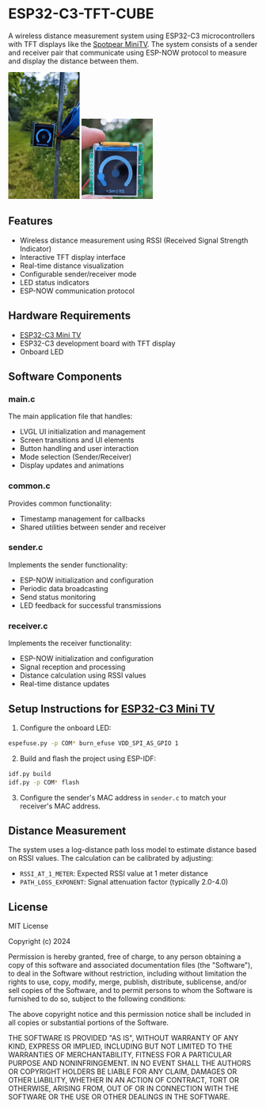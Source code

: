 # ESP32-C3-TFT-CUBE

A wireless distance measurement system using ESP32-C3 microcontrollers with TFT displays like the [Spotpear MiniTV](https://spotpear.com/shop/ESP32-C3-desktop-trinket-Mini-TV-Portable-Pendant-LVGL-1.44inch-LCD-ST7735.html). The system consists of a sender and receiver pair that communicate using ESP-NOW protocol to measure and display the distance between them.

![Transmitter](doc/transmitter.gif) ![Receiver](doc/receiver.gif)

## Features

- Wireless distance measurement using RSSI (Received Signal Strength Indicator)
- Interactive TFT display interface
- Real-time distance visualization
- Configurable sender/receiver mode
- LED status indicators
- ESP-NOW communication protocol

## Hardware Requirements

- [ESP32-C3 Mini TV](https://spotpear.com/shop/ESP32-C3-desktop-trinket-Mini-TV-Portable-Pendant-LVGL-1.44inch-LCD-ST7735.html)
- ESP32-C3 development board with TFT display
- Onboard LED

## Software Components

### main.c
The main application file that handles:
- LVGL UI initialization and management
- Screen transitions and UI elements
- Button handling and user interaction
- Mode selection (Sender/Receiver)
- Display updates and animations

### common.c
Provides common functionality:
- Timestamp management for callbacks
- Shared utilities between sender and receiver

### sender.c
Implements the sender functionality:
- ESP-NOW initialization and configuration
- Periodic data broadcasting
- Send status monitoring
- LED feedback for successful transmissions

### receiver.c
Implements the receiver functionality:
- ESP-NOW initialization and configuration
- Signal reception and processing
- Distance calculation using RSSI values
- Real-time distance updates

## Setup Instructions for [ESP32-C3 Mini TV](https://spotpear.com/shop/ESP32-C3-desktop-trinket-Mini-TV-Portable-Pendant-LVGL-1.44inch-LCD-ST7735.html)

1. Configure the onboard LED:
```bash
espefuse.py -p COM* burn_efuse VDD_SPI_AS_GPIO 1
```

2. Build and flash the project using ESP-IDF:
```bash
idf.py build
idf.py -p COM* flash
```

3. Configure the sender's MAC address in `sender.c` to match your receiver's MAC address.

## Distance Measurement

The system uses a log-distance path loss model to estimate distance based on RSSI values. The calculation can be calibrated by adjusting:
- `RSSI_AT_1_METER`: Expected RSSI value at 1 meter distance
- `PATH_LOSS_EXPONENT`: Signal attenuation factor (typically 2.0-4.0)

## License

MIT License

Copyright (c) 2024

Permission is hereby granted, free of charge, to any person obtaining a copy
of this software and associated documentation files (the "Software"), to deal
in the Software without restriction, including without limitation the rights
to use, copy, modify, merge, publish, distribute, sublicense, and/or sell
copies of the Software, and to permit persons to whom the Software is
furnished to do so, subject to the following conditions:

The above copyright notice and this permission notice shall be included in all
copies or substantial portions of the Software.

THE SOFTWARE IS PROVIDED "AS IS", WITHOUT WARRANTY OF ANY KIND, EXPRESS OR
IMPLIED, INCLUDING BUT NOT LIMITED TO THE WARRANTIES OF MERCHANTABILITY,
FITNESS FOR A PARTICULAR PURPOSE AND NONINFRINGEMENT. IN NO EVENT SHALL THE
AUTHORS OR COPYRIGHT HOLDERS BE LIABLE FOR ANY CLAIM, DAMAGES OR OTHER
LIABILITY, WHETHER IN AN ACTION OF CONTRACT, TORT OR OTHERWISE, ARISING FROM,
OUT OF OR IN CONNECTION WITH THE SOFTWARE OR THE USE OR OTHER DEALINGS IN THE
SOFTWARE.
